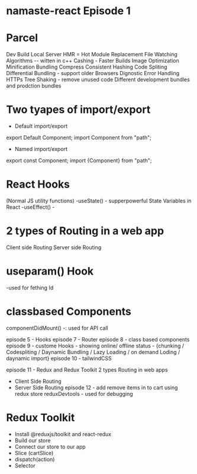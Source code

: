 # namaste-react Episode 1

# Parcel
Dev Build
Local Server
HMR = Hot Module Replacement
File Watching Algorithms -- witten in c++
Cashing - Faster Builds
Image Optimization
Minification
Bundling 
Compress
Consistent Hashing
Code Spliting
Differential Bundling - support older Browsers
Dignostic
Error Handling
HTTPs
Tree Shaking - remove unused code
Different development bundles and prodction bundles

# Two tyapes of import/export

- Default import/export

export Default Component;
import Component from "path";

- Named import/export

export const Component;
import {Component} from "path";

# React Hooks

(Normal JS utility functions)
-useState() -  supperpowerful State Variables in React
-useEffect() - 

# 2 types of Routing in a web app
Client side Routing
Server side Routing

# useparam() Hook
-used for fething Id

# classbased Components
componentDidMount() -: used for API call






episode 5 - Hooks
episode 7 - Router
episode 8 - class based components
episode 9 - custome Hooks
          - showing online/ offline status
          - {chunking / Codespliting / Daynamic Bundling / Lazy Loading / on demand Loding / daynamic import}
episode 10 - tailwindCSS

episode 11 - Redux and Redux Toolkit 
2 types Routing in web apps
 - Client Side Routing
 - Server Side Routing
episode 12 - add remove items in to cart using redux store
            reduxDevtools - used for debugging


 # Redux Toolkit
  - Install @reduxjs/toolkit and react-redux
  - Build our store
  - Connect our store to our app
  - Slice (cartSlice)
  - dispatch(action)
  - Selector